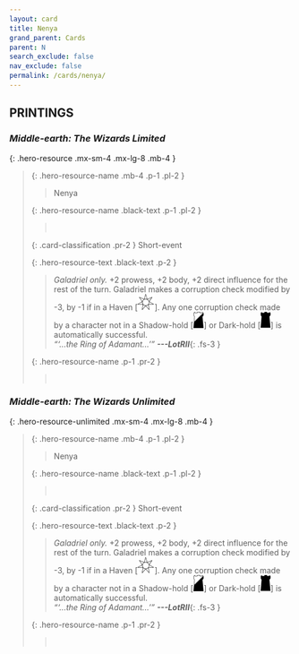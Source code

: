 ```yaml
---
layout: card
title: Nenya
grand_parent: Cards
parent: N
search_exclude: false
nav_exclude: false
permalink: /cards/nenya/
---
```


## PRINTINGS


### _Middle-earth: The Wizards Limited_

{: .hero-resource .mx-sm-4 .mx-lg-8 .mb-4 }
> {: .hero-resource-name .mb-4 .p-1 .pl-2 }
> > <div class="card-mp"></div>
> > <div class="card-name">Nenya</div>
>
> {: .hero-resource-name .black-text .p-1 .pl-2 }
> > &nbsp;
>
> {: .card-classification .pr-2 }
> Short-event
>
> {: .hero-resource-text .black-text .p-2 }
> > _Galadriel only._ +2 prowess, +2 body, +2 direct influence for the rest of the turn. Galadriel makes a corruption check modified by -3, by -1 if in a Haven \[![](/assets/images/free-haven.svg)]. Any one corruption check made by a character not in a Shadow-hold \[![](/assets/images/shadow-hold.svg)] or Dark-hold \[![](/assets/images/dark-hold.svg)] is automatically successful. <br>_“‘...the Ring of Adamant...’”_ ***---&#65279;LotRII***{: .fs-3 } 
> 
> {: .hero-resource-name .p-1 .pr-2 }
> > <div class="card-shield"></div>
> > <div class="card-corruption">&nbsp;</div>

### _Middle-earth: The Wizards Unlimited_

{: .hero-resource-unlimited .mx-sm-4 .mx-lg-8 .mb-4 }
> {: .hero-resource-name .mb-4 .p-1 .pl-2 }
> > <div class="card-mp"></div>
> > <div class="card-name">Nenya</div>
>
> {: .hero-resource-name .black-text .p-1 .pl-2 }
> > &nbsp;
>
> {: .card-classification .pr-2 }
> Short-event
>
> {: .hero-resource-text .black-text .p-2 }
> > _Galadriel only._ +2 prowess, +2 body, +2 direct influence for the rest of the turn. Galadriel makes a corruption check modified by -3, by -1 if in a Haven \[![](/assets/images/free-haven.svg)]. Any one corruption check made by a character not in a Shadow-hold \[![](/assets/images/shadow-hold.svg)] or Dark-hold \[![](/assets/images/dark-hold.svg)] is automatically successful. <br>_“‘...the Ring of Adamant...’”_ ***---&#65279;LotRII***{: .fs-3 } 
> 
> {: .hero-resource-name .p-1 .pr-2 }
> > <div class="card-shield"></div>
> > <div class="card-corruption">&nbsp;</div>
